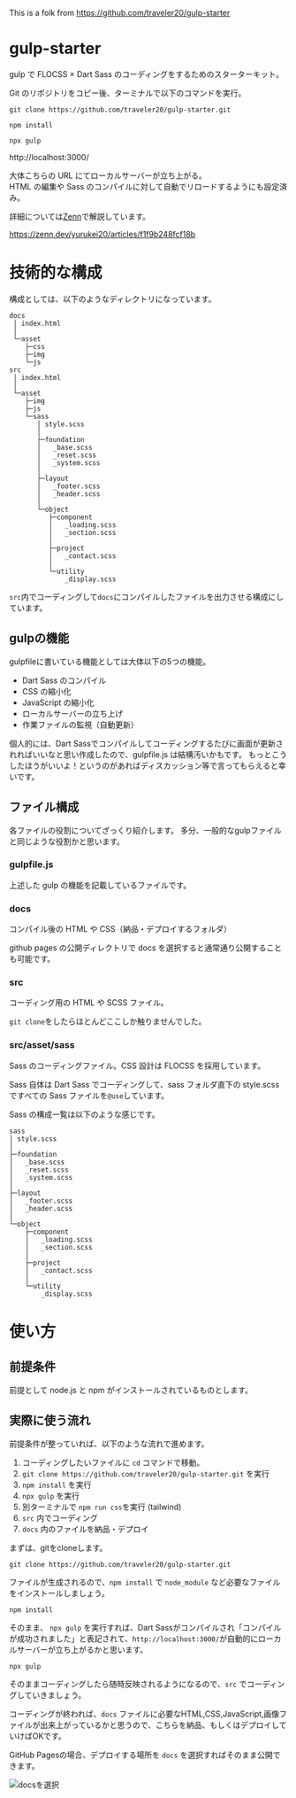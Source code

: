 This is a folk from https://github.com/traveler20/gulp-starter  

# gulp-starter

gulp で FLOCSS × Dart Sass のコーディングをするためのスターターキット。

Git のリポジトリをコピー後、ターミナルで以下のコマンドを実行。

`git clone https://github.com/traveler20/gulp-starter.git`

`npm install`

`npx gulp`

http://localhost:3000/

大体こちらの URL にてローカルサーバーが立ち上がる。  
HTML の編集や Sass のコンパイルに対して自動でリロードするようにも設定済み。

詳細については[Zenn](https://zenn.dev/yurukei20/articles/f1f9b248fcf18b)で解説しています。

https://zenn.dev/yurukei20/articles/f1f9b248fcf18b

# 技術的な構成

構成としては、以下のようなディレクトリになっています。

```
docs
 │ index.html
 │
 └─asset
    ├─css
    ├─img
    └─js
src
 │ index.html
 │
 └─asset
    ├─img
    ├─js
    └─sass
       │ style.scss
       │
       ├─foundation
       │   _base.scss
       │   _reset.scss
       │   _system.scss
       │
       ├─layout
       │   _footer.scss
       │   _header.scss
       │
       └─object
          ├─component
          │   _loading.scss
          │   _section.scss
          │
          ├─project
          │   _contact.scss
          │
          └─utility
              _display.scss
```

`src`内でコーディングして`docs`にコンパイルしたファイルを出力させる構成にしています。


## gulpの機能

gulpfileに書いている機能としては大体以下の5つの機能。

- Dart Sass のコンパイル
- CSS の縮小化
- JavaScript の縮小化
- ローカルサーバーの立ち上げ
- 作業ファイルの監視（自動更新）

個人的には、Dart Sassでコンパイルしてコーディングするたびに画面が更新されればいいなと思い作成したので、gulpfile.js は結構汚いかもです。
もっとこうしたほうがいいよ！というのがあればディスカッション等で言ってもらえると幸いです。


## ファイル構成

各ファイルの役割についてざっくり紹介します。
多分、一般的なgulpファイルと同じような役割かと思います。

### gulpfile.js

上述した gulp の機能を記載しているファイルです。

### docs

コンパイル後の HTML や CSS（納品・デプロイするフォルダ）

github pages の公開ディレクトリで docs を選択すると通常通り公開することも可能です。

### src

コーディング用の HTML や SCSS ファイル。

`git clone`をしたらほとんどここしか触りませんでした。

### src/asset/sass

Sass のコーディングファイル。CSS 設計は FLOCSS を採用しています。

Sass 自体は Dart Sass でコーディングして、sass フォルダ直下の style.scss ですべての Sass ファイルを`@use`しています。

Sass の構成一覧は以下のような感じです。

```
sass
│ style.scss
│
├─foundation
│   _base.scss
│   _reset.scss
│   _system.scss
│
├─layout
│   _footer.scss
│   _header.scss
│
└─object
    ├─component
    │   _loading.scss
    │   _section.scss
    │
    ├─project
    │   _contact.scss
    │
    └─utility
        _display.scss
```


# 使い方

## 前提条件

前提として node.js と npm がインストールされているものとします。

## 実際に使う流れ

前提条件が整っていれば、以下のような流れで進めます。

1. コーディングしたいファイルに `cd` コマンドで移動。
2. `git clone https://github.com/traveler20/gulp-starter.git` を実行
3. `npm install` を実行
4. `npx gulp` を実行
5. 別ターミナルで `npm run css`を実行 (tailwind)
6. `src` 内でコーディング
7. `docs` 内のファイルを納品・デプロイ

まずは、gitをcloneします。

```
git clone https://github.com/traveler20/gulp-starter.git
``` 

ファイルが生成されるので、`npm install` で `node_module` など必要なファイルをインストールしましょう。

```
npm install
``` 

そのまま、 `npx gulp` を実行すれば、Dart Sassがコンパイルされ「コンパイルが成功されました」と表記されて、`http://localhost:3000/`が自動的にローカルサーバーが立ち上がるかと思います。

```
npx gulp
``` 

そのままコーディングしたら随時反映されるようになるので、`src` でコーディングしていきましょう。

コーディングが終われば、`docs` ファイルに必要なHTML,CSS,JavaScript,画像ファイルが出来上がっているかと思うので、こちらを納品、もしくはデプロイしていけばOKです。

GitHub Pagesの場合、デプロイする場所を `docs` を選択すればそのまま公開できます。

![docsを選択](https://storage.googleapis.com/zenn-user-upload/4f5de145a8c5-20211211.png)
